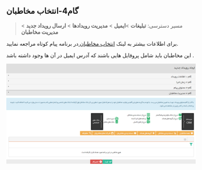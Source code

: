 ﻿## گام4-انتخاب مخاطبان

> مسیر دسترسی:  **تبلیغات** >**ایمیل** > **مدیریت رویدادها** > **ارسال رویداد جدید** > **مدیریت مخاطبان** 

برای اطلاعات بیشتر به لینک [انتخاب مخاطبان ](file:///C:\Users\h.abasi\Documents\GitHub\PayamGostarDocs\help%202.5.4\Marketing\moshtarak-abzar\gam%20se\select-Audience.md)در برنامه پیام کوتاه مراجعه نمایید.


این مخاطبان باید شامل پروفایل هایی باشند که آدرس ایمیل در آن ها وجود داشته باشد .

![](advertising-sendingeventmail-fourthtstep.png)

